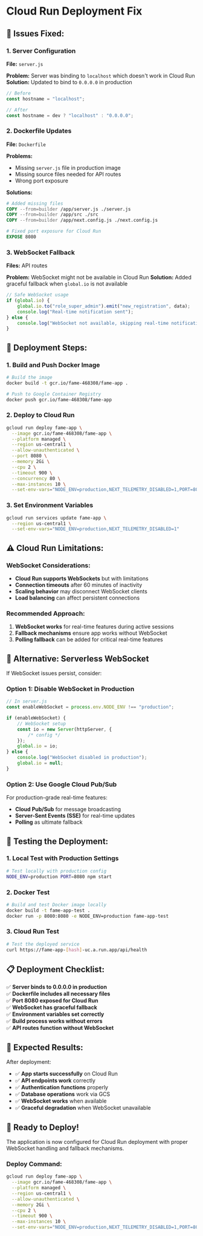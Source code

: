 # Cloud Run Deployment Fix

## 🔧 **Issues Fixed:**

### **1. Server Configuration**

**File:** `server.js`

**Problem:** Server was binding to `localhost` which doesn't work in Cloud Run
**Solution:** Updated to bind to `0.0.0.0` in production

```javascript
// Before
const hostname = "localhost";

// After
const hostname = dev ? "localhost" : "0.0.0.0";
```

### **2. Dockerfile Updates**

**File:** `Dockerfile`

**Problems:**

-   Missing `server.js` file in production image
-   Missing source files needed for API routes
-   Wrong port exposure

**Solutions:**

```dockerfile
# Added missing files
COPY --from=builder /app/server.js ./server.js
COPY --from=builder /app/src ./src
COPY --from=builder /app/next.config.js ./next.config.js

# Fixed port exposure for Cloud Run
EXPOSE 8080
```

### **3. WebSocket Fallback**

**Files:** API routes

**Problem:** WebSocket might not be available in Cloud Run
**Solution:** Added graceful fallback when `global.io` is not available

```javascript
// Safe WebSocket usage
if (global.io) {
	global.io.to("role_super_admin").emit("new_registration", data);
	console.log("Real-time notification sent");
} else {
	console.log("WebSocket not available, skipping real-time notification");
}
```

## 🚀 **Deployment Steps:**

### **1. Build and Push Docker Image**

```bash
# Build the image
docker build -t gcr.io/fame-468308/fame-app .

# Push to Google Container Registry
docker push gcr.io/fame-468308/fame-app
```

### **2. Deploy to Cloud Run**

```bash
gcloud run deploy fame-app \
  --image gcr.io/fame-468308/fame-app \
  --platform managed \
  --region us-central1 \
  --allow-unauthenticated \
  --port 8080 \
  --memory 2Gi \
  --cpu 2 \
  --timeout 900 \
  --concurrency 80 \
  --max-instances 10 \
  --set-env-vars="NODE_ENV=production,NEXT_TELEMETRY_DISABLED=1,PORT=8080"
```

### **3. Set Environment Variables**

```bash
gcloud run services update fame-app \
  --region us-central1 \
  --set-env-vars="NODE_ENV=production,NEXT_TELEMETRY_DISABLED=1"
```

## ⚠️ **Cloud Run Limitations:**

### **WebSocket Considerations:**

-   **Cloud Run supports WebSockets** but with limitations
-   **Connection timeouts** after 60 minutes of inactivity
-   **Scaling behavior** may disconnect WebSocket clients
-   **Load balancing** can affect persistent connections

### **Recommended Approach:**

1. **WebSocket works** for real-time features during active sessions
2. **Fallback mechanisms** ensure app works without WebSocket
3. **Polling fallback** can be added for critical real-time features

## 🔄 **Alternative: Serverless WebSocket**

If WebSocket issues persist, consider:

### **Option 1: Disable WebSocket in Production**

```javascript
// In server.js
const enableWebSocket = process.env.NODE_ENV !== "production";

if (enableWebSocket) {
	// WebSocket setup
	const io = new Server(httpServer, {
		/* config */
	});
	global.io = io;
} else {
	console.log("WebSocket disabled in production");
	global.io = null;
}
```

### **Option 2: Use Google Cloud Pub/Sub**

For production-grade real-time features:

-   **Cloud Pub/Sub** for message broadcasting
-   **Server-Sent Events (SSE)** for real-time updates
-   **Polling** as ultimate fallback

## 🧪 **Testing the Deployment:**

### **1. Local Test with Production Settings**

```bash
# Test locally with production config
NODE_ENV=production PORT=8080 npm start
```

### **2. Docker Test**

```bash
# Build and test Docker image locally
docker build -t fame-app-test .
docker run -p 8080:8080 -e NODE_ENV=production fame-app-test
```

### **3. Cloud Run Test**

```bash
# Test the deployed service
curl https://fame-app-[hash]-uc.a.run.app/api/health
```

## 📋 **Deployment Checklist:**

✅ **Server binds to 0.0.0.0 in production**  
✅ **Dockerfile includes all necessary files**  
✅ **Port 8080 exposed for Cloud Run**  
✅ **WebSocket has graceful fallback**  
✅ **Environment variables set correctly**  
✅ **Build process works without errors**  
✅ **API routes function without WebSocket**

## 🎯 **Expected Results:**

After deployment:

-   ✅ **App starts successfully** on Cloud Run
-   ✅ **API endpoints work** correctly
-   ✅ **Authentication functions** properly
-   ✅ **Database operations** work via GCS
-   ✅ **WebSocket works** when available
-   ✅ **Graceful degradation** when WebSocket unavailable

## 🚀 **Ready to Deploy!**

The application is now configured for Cloud Run deployment with proper WebSocket handling and fallback mechanisms.

### **Deploy Command:**

```bash
gcloud run deploy fame-app \
  --image gcr.io/fame-468308/fame-app \
  --platform managed \
  --region us-central1 \
  --allow-unauthenticated \
  --memory 2Gi \
  --cpu 2 \
  --timeout 900 \
  --max-instances 10 \
  --set-env-vars="NODE_ENV=production,NEXT_TELEMETRY_DISABLED=1,PORT=8080"
```
